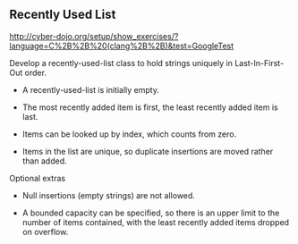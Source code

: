 Recently Used List
------------------

http://cyber-dojo.org/setup/show_exercises/?language=C%2B%2B%20(clang%2B%2B)&test=GoogleTest

Develop a recently-used-list class to hold strings 
uniquely in Last-In-First-Out order.

* A recently-used-list is initially empty.

* The most recently added item is first, the least
   recently added item is last.

* Items can be looked up by index, which counts from zero.

* Items in the list are unique, so duplicate insertions
   are moved rather than added.

Optional extras

* Null insertions (empty strings) are not allowed.

* A bounded capacity can be specified, so there is an upper
   limit to the number of items contained, with the least
   recently added items dropped on overflow.



